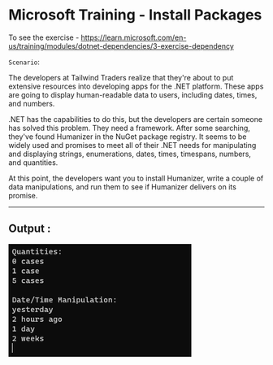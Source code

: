 # Microsoft Training - Install Packages

To see the exercise - https://learn.microsoft.com/en-us/training/modules/dotnet-dependencies/3-exercise-dependency

`Scenario`:

The developers at Tailwind Traders realize that they're about to put extensive resources into developing apps for the .NET platform. These apps are going to display human-readable data to users, including dates, times, and numbers.

.NET has the capabilities to do this, but the developers are certain someone has solved this problem. They need a framework. After some searching, they've found Humanizer in the NuGet package registry. It seems to be widely used and promises to meet all of their .NET needs for manipulating and displaying strings, enumerations, dates, times, timespans, numbers, and quantities.

At this point, the developers want you to install Humanizer, write a couple of data manipulations, and run them to see if Humanizer delivers on its promise.

---

## Output :

![outputImage](https://github.com/Thesnowmanndev/CSharp-Education/blob/main/MicrosoftTraining/Exercises/01%20-%20InstallPackages/output.png?raw=true)
